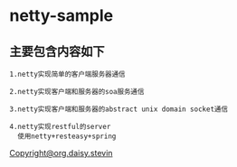 # netty-sample

## 主要包含内容如下
 ```
 1.netty实现简单的客户端服务器通信

 2.netty实现客户端和服务器的soa服务通信
 
 3.netty实现客户端和服务器的abstract unix domain socket通信
 
 4.netty实现restful的server
   使用netty+resteasy+spring
 ```

Copyright@org.daisy.stevin
